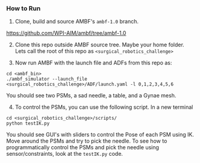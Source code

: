 ### How to Run

1. Clone, build and source AMBF's `ambf-1.0` branch.

https://github.com/WPI-AIM/ambf/tree/ambf-1.0

2. Clone this repo outside AMBF source tree. Maybe your home folder.
Lets call the root of this repo as
`<surgical_robotics_challenge>`

3. Now run AMBF with the launch file and ADFs from this repo as:

```
cd <ambf_bin>
./ambf_simulator --launch_file <surgical_robotics_challenge>/ADF/launch.yaml -l 0,1,2,3,4,5,6
```

You should see two PSMs, a sad needle, a table, and a Gynae mesh.

4. To control the PSMs, you can use the following script. In a new terminal
```
cd <surgical_robotics_challenge>/scripts/
python testIK.py
```
You should see GUI's with sliders to control the Pose of each PSM using IK.
Move around the PSMs and try to pick the needle. To see how to programmatically
control the PSMs and pick the needle using sensor/constraints, look at the `testIK.py` code.

